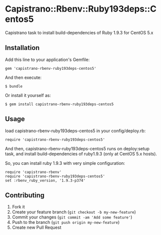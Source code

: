 # Capistrano::Rbenv::Ruby193deps::Centos5

Capistrano task to install build-dependencies of Ruby 1.9.3 for CentOS 5.x

## Installation

Add this line to your application's Gemfile:

    gem 'capistrano-rbenv-ruby193deps-centos5'

And then execute:

    $ bundle

Or install it yourself as:

    $ gem install capistrano-rbenv-ruby193deps-centos5

## Usage

load capistrano-rbenv-ruby193deps-centos5 in your config/deploy.rb:

    require 'capistrano-rbenv-ruby193deps-centos5'

And then, capistrano-rbenv-ruby193deps-centos5 runs on deploy:setup task,
and install build-dependencies of ruby1.9.3 (only at CentOS 5.x hosts).

So, you can install ruby 1.9.3 with very simple configuration:

    require 'capistrano-rbenv'
    require 'capistrano-rbenv-ruby193deps-centos5'
    set :rbenv_ruby_version, '1.9.3-p374'

## Contributing

1. Fork it
2. Create your feature branch (`git checkout -b my-new-feature`)
3. Commit your changes (`git commit -am 'Add some feature'`)
4. Push to the branch (`git push origin my-new-feature`)
5. Create new Pull Request
